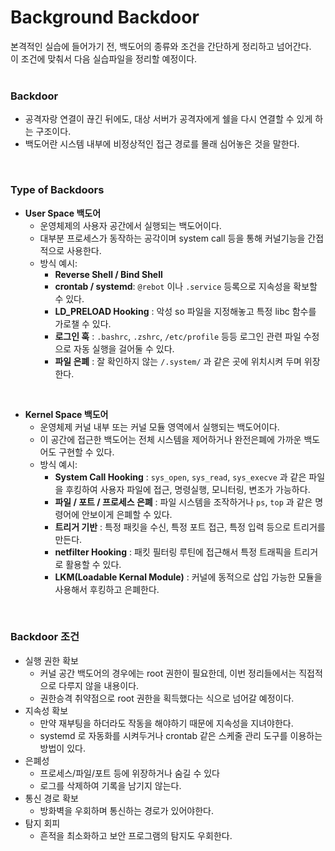 # Background Backdoor   
본격적인 실습에 들어가기 전, 백도어의 종류와 조건을 간단하게 정리하고 넘어간다.  
이 조건에 맞춰서 다음 실습파일을 정리할 예정이다.  
<br>

### Backdoor
- 공격자랑 연결이 끊긴 뒤에도, 대상 서버가 공격자에게 쉘을 다시 연결할 수 있게 하는 구조이다.
- 백도어란 시스템 내부에 비정상적인 접근 경로를 몰래 심어놓은 것을 말한다.
<br>

### Type of Backdoors
- **User Space 백도어**
   - 운영체제의 사용자 공간에서 실행되는 백도어이다.
   - 대부분 프로세스가 동작하는 공각이며 system call 등을 통해 커널기능을 간접적으로 사용한다.
   - 방식 예시:
     - **Reverse Shell / Bind Shell**
     - **crontab / systemd**: `@rebot` 이나 `.service` 등록으로 지속성을 확보할 수 있다.
     - **LD_PRELOAD Hooking** : 악성 so 파일을 지정해놓고 특정 libc 함수를 가로챌 수 있다.
     - **로그인 훅** : `.bashrc`, `.zshrc`, `/etc/profile` 등등 로그인 관련 파일 수정으로 자동 실행을 걸어둘 수 있다.
     - **파일 은폐** : 잘 확인하지 않는 `/.system/` 과 같은 곳에 위치시켜 두며 위장한다.
<br>

- **Kernel Space 백도어**
   - 운영체제 커널 내부 또는 커널 모듈 영역에서 실행되는 백도어이다.
   - 이 공간에 접근한 백도어는 전체 시스템을 제어하거나 완전은폐에 가까운 백도어도 구현할 수 있다.
   - 방식 예시:
       - **System Call Hooking** : `sys_open`, `sys_read`, `sys_execve` 과 같은 파일을 후킹하여 사용자 파일에 접근, 명령실행, 모니터링, 변조가 가능하다.
       - **파일 / 포트 / 프로세스 은폐** : 파일 시스템을 조작하거나 `ps`, `top` 과 같은 명령어에 안보이게 은폐할 수 있다.
       - **트리거 기반** : 특정 패킷을 수신, 특정 포트 접근, 특정 입력 등으로 트리거를 만든다.
       - **netfilter Hooking** : 패킷 필터링 루틴에 접근해서 특정 트래픽을 트리거로 활용할 수 있다.
       - **LKM(Loadable Kernal Module)** : 커널에 동적으로 삽입 가능한 모듈을 사용해서 후킹하고 은폐한다.

<br>

### Backdoor 조건
- 실행 권한 확보
   - 커널 공간 백도어의 경우에는 root 권한이 필요한데, 이번 정리들에서는 직접적으로 다루지 않을 내용이다.
   - 권한승격 취약점으로 root 권한을 획득했다는 식으로 넘어갈 예정이다. 
- 지속성 확보
  - 만약 재부팅을 하더라도 작동을 해야하기 때문에 지속성을 지녀야한다.
  - systemd 로 자동화를 시켜두거나 crontab 같은 스케줄 관리 도구를 이용하는 방법이 있다.
- 은폐성
   - 프로세스/파일/포트 등에 위장하거나 숨길 수 있다
   - 로그를 삭제하여 기록을 남기지 않는다.
- 통신 경로 확보
   - 방화벽을 우회하며 통신하는 경로가 있어야한다. 
- 탐지 회피
   - 흔적을 최소화하고 보안 프로그램의 탐지도 우회한다.
